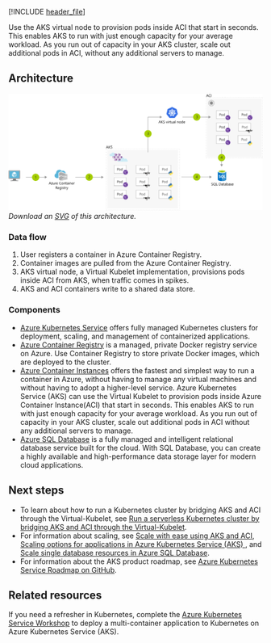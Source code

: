 [!INCLUDE [header_file](../../../includes/sol-idea-header.md)]

Use the AKS virtual node to provision pods inside ACI that start in seconds. This enables AKS to run with just enough capacity for your average workload. As you run out of capacity in your AKS cluster, scale out additional pods in ACI, without any additional servers to manage.

## Architecture

![Architecture Diagram](../media/scale-using-aks-with-aci.png)
*Download an [SVG](../media/scale-using-aks-with-aci.svg) of this architecture.*

### Data flow

1. User registers a container in Azure Container Registry.
1. Container images are pulled from the Azure Container Registry.
1. AKS virtual node, a Virtual Kubelet implementation, provisions pods inside ACI from AKS, when traffic comes in spikes.
1. AKS and ACI containers write to a shared data store.

### Components

- [Azure Kubernetes Service](https://azure.microsoft.com/services/kubernetes-service/) offers fully managed Kubernetes clusters for deployment, scaling, and management of containerized applications.
- [Azure Container Registry](https://azure.microsoft.com/services/container-registry/) is a managed, private Docker registry service on Azure. Use Container Registry to store private Docker images, which are deployed to the cluster.
- [Azure Container Instances](https://azure.microsoft.com/services/container-instances/) offers the fastest and simplest way to run a container in Azure, without having to manage any virtual machines and without having to adopt a higher-level service. Azure Kubernetes Service (AKS) can use the Virtual Kubelet to provision pods inside Azure Container Instance(ACI) that start in seconds. This enables AKS to run with just enough capacity for your average workload. As you run out of capacity in your AKS cluster, scale out additional pods in ACI without any additional servers to manage.
- [Azure SQL Database](https://azure.microsoft.com/services/sql-database/) is a fully managed and intelligent relational database service built for the cloud. With SQL Database, you can create a highly available and high-performance data storage layer for modern cloud applications.

## Next steps

- To learn about how to run a Kubernetes cluster by bridging AKS and ACI through the Virtual-Kubelet, see [Run a serverless Kubernetes cluster by bridging AKS and ACI through the Virtual-Kubelet](https://azure.microsoft.com/en-us/resources/videos/ignite-2018-run-a-serverless-kubernetes-cluster-by-bridging-aks-and-aci-through-the-virtual-kubelet/).
- For information about scaling, see [Scale with ease using AKS and ACI](https://azure.microsoft.com/resources/scale-with-ease-using-aks-and-aci/), [Scaling options for applications in Azure Kubernetes Service (AKS) ](/azure/aks/concepts-scale), and [Scale single database resources in Azure SQL Database](/azure/azure-sql/database/single-database-scale).
- For information about the AKS product roadmap, see [Azure Kubernetes Service Roadmap on GitHub](https://github.com/Azure/AKS/projects/1).

## Related resources

If you need a refresher in Kubernetes, complete the [Azure Kubernetes Service Workshop](/learn/modules/aks-workshop) to deploy a multi-container application to Kubernetes on Azure Kubernetes Service (AKS).
